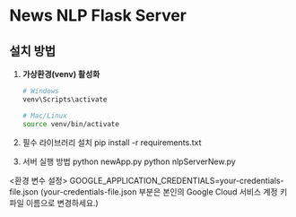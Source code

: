 # News NLP Flask Server

## 설치 방법

1. **가상환경(venv) 활성화**
   ```bash
   # Windows
   venv\Scripts\activate

   # Mac/Linux
   source venv/bin/activate

2. 필수 라이브러리 설치
pip install -r requirements.txt

3. 서버 실행 방법
python newApp.py
python nlpServerNew.py

<환경 변수 설정>
GOOGLE_APPLICATION_CREDENTIALS=your-credentials-file.json
(your-credentials-file.json 부분은 본인의 Google Cloud 서비스 계정 키 파일 이름으로 변경하세요.)